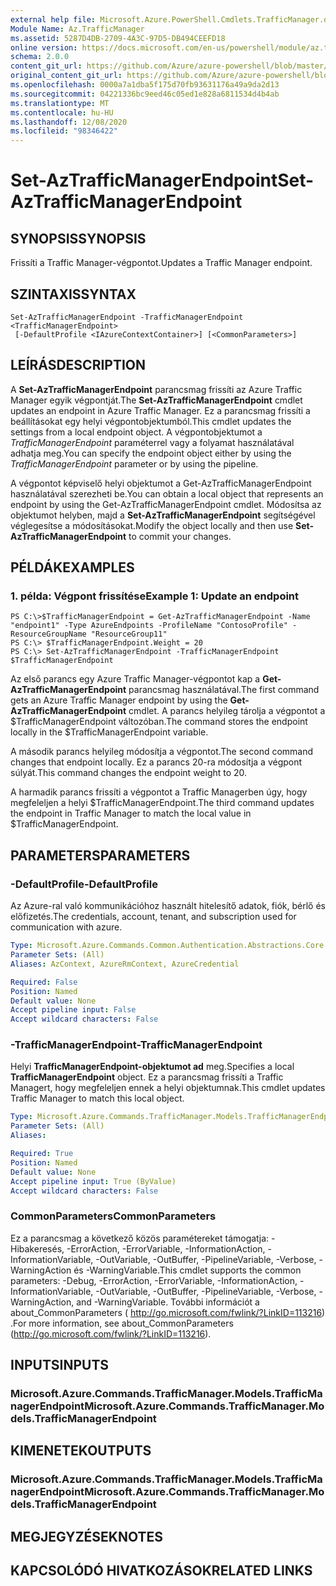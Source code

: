 ```yaml
---
external help file: Microsoft.Azure.PowerShell.Cmdlets.TrafficManager.dll-Help.xml
Module Name: Az.TrafficManager
ms.assetid: 5287D4DB-2709-4A3C-97D5-DB494CEEFD18
online version: https://docs.microsoft.com/en-us/powershell/module/az.trafficmanager/set-aztrafficmanagerendpoint
schema: 2.0.0
content_git_url: https://github.com/Azure/azure-powershell/blob/master/src/TrafficManager/TrafficManager/help/Set-AzTrafficManagerEndpoint.md
original_content_git_url: https://github.com/Azure/azure-powershell/blob/master/src/TrafficManager/TrafficManager/help/Set-AzTrafficManagerEndpoint.md
ms.openlocfilehash: 0000a7a1dba5f175d70fb93631176a49a9da2d13
ms.sourcegitcommit: 04221336bc9eed46c05ed1e828a6811534d4b4ab
ms.translationtype: MT
ms.contentlocale: hu-HU
ms.lasthandoff: 12/08/2020
ms.locfileid: "98346422"
---
```

# <span data-ttu-id="bd32b-101">Set-AzTrafficManagerEndpoint</span><span class="sxs-lookup"><span data-stu-id="bd32b-101">Set-AzTrafficManagerEndpoint</span></span>

## <span data-ttu-id="bd32b-102">SYNOPSIS</span><span class="sxs-lookup"><span data-stu-id="bd32b-102">SYNOPSIS</span></span>
<span data-ttu-id="bd32b-103">Frissíti a Traffic Manager-végpontot.</span><span class="sxs-lookup"><span data-stu-id="bd32b-103">Updates a Traffic Manager endpoint.</span></span>

## <span data-ttu-id="bd32b-104">SZINTAXIS</span><span class="sxs-lookup"><span data-stu-id="bd32b-104">SYNTAX</span></span>

```
Set-AzTrafficManagerEndpoint -TrafficManagerEndpoint <TrafficManagerEndpoint>
 [-DefaultProfile <IAzureContextContainer>] [<CommonParameters>]
```

## <span data-ttu-id="bd32b-105">LEÍRÁS</span><span class="sxs-lookup"><span data-stu-id="bd32b-105">DESCRIPTION</span></span>
<span data-ttu-id="bd32b-106">A **Set-AzTrafficManagerEndpoint** parancsmag frissíti az Azure Traffic Manager egyik végpontját.</span><span class="sxs-lookup"><span data-stu-id="bd32b-106">The **Set-AzTrafficManagerEndpoint** cmdlet updates an endpoint in Azure Traffic Manager.</span></span>
<span data-ttu-id="bd32b-107">Ez a parancsmag frissíti a beállításokat egy helyi végpontobjektumból.</span><span class="sxs-lookup"><span data-stu-id="bd32b-107">This cmdlet updates the settings from a local endpoint object.</span></span>
<span data-ttu-id="bd32b-108">A végpontobjektumot a *TrafficManagerEndpoint* paraméterrel vagy a folyamat használatával adhatja meg.</span><span class="sxs-lookup"><span data-stu-id="bd32b-108">You can specify the endpoint object either by using the *TrafficManagerEndpoint* parameter or by using the pipeline.</span></span>

<span data-ttu-id="bd32b-109">A végpontot képviselő helyi objektumot a Get-AzTrafficManagerEndpoint használatával szerezheti be.</span><span class="sxs-lookup"><span data-stu-id="bd32b-109">You can obtain a local object that represents an endpoint by using the Get-AzTrafficManagerEndpoint cmdlet.</span></span>
<span data-ttu-id="bd32b-110">Módosítsa az objektumot helyben, majd a **Set-AzTrafficManagerEndpoint** segítségével véglegesítse a módosításokat.</span><span class="sxs-lookup"><span data-stu-id="bd32b-110">Modify the object locally and then use **Set-AzTrafficManagerEndpoint** to commit your changes.</span></span>

## <span data-ttu-id="bd32b-111">PÉLDÁK</span><span class="sxs-lookup"><span data-stu-id="bd32b-111">EXAMPLES</span></span>

### <span data-ttu-id="bd32b-112">1. példa: Végpont frissítése</span><span class="sxs-lookup"><span data-stu-id="bd32b-112">Example 1: Update an endpoint</span></span>
```
PS C:\>$TrafficManagerEndpoint = Get-AzTrafficManagerEndpoint -Name "endpoint1" -Type AzureEndpoints -ProfileName "ContosoProfile" -ResourceGroupName "ResourceGroup11"
PS C:\> $TrafficManagerEndpoint.Weight = 20
PS C:\> Set-AzTrafficManagerEndpoint -TrafficManagerEndpoint $TrafficManagerEndpoint
```

<span data-ttu-id="bd32b-113">Az első parancs egy Azure Traffic Manager-végpontot kap a **Get-AzTrafficManagerEndpoint** parancsmag használatával.</span><span class="sxs-lookup"><span data-stu-id="bd32b-113">The first command gets an Azure Traffic Manager endpoint by using the **Get-AzTrafficManagerEndpoint** cmdlet.</span></span>
<span data-ttu-id="bd32b-114">A parancs helyileg tárolja a végpontot a $TrafficManagerEndpoint változóban.</span><span class="sxs-lookup"><span data-stu-id="bd32b-114">The command stores the endpoint locally in the $TrafficManagerEndpoint variable.</span></span>

<span data-ttu-id="bd32b-115">A második parancs helyileg módosítja a végpontot.</span><span class="sxs-lookup"><span data-stu-id="bd32b-115">The second command changes that endpoint locally.</span></span>
<span data-ttu-id="bd32b-116">Ez a parancs 20-ra módosítja a végpont súlyát.</span><span class="sxs-lookup"><span data-stu-id="bd32b-116">This command changes the endpoint weight to 20.</span></span>

<span data-ttu-id="bd32b-117">A harmadik parancs frissíti a végpontot a Traffic Managerben úgy, hogy megfeleljen a helyi $TrafficManagerEndpoint.</span><span class="sxs-lookup"><span data-stu-id="bd32b-117">The third command updates the endpoint in Traffic Manager to match the local value in $TrafficManagerEndpoint.</span></span>

## <span data-ttu-id="bd32b-118">PARAMETERS</span><span class="sxs-lookup"><span data-stu-id="bd32b-118">PARAMETERS</span></span>

### <span data-ttu-id="bd32b-119">-DefaultProfile</span><span class="sxs-lookup"><span data-stu-id="bd32b-119">-DefaultProfile</span></span>
<span data-ttu-id="bd32b-120">Az Azure-ral való kommunikációhoz használt hitelesítő adatok, fiók, bérlő és előfizetés.</span><span class="sxs-lookup"><span data-stu-id="bd32b-120">The credentials, account, tenant, and subscription used for communication with azure.</span></span>

```yaml
Type: Microsoft.Azure.Commands.Common.Authentication.Abstractions.Core.IAzureContextContainer
Parameter Sets: (All)
Aliases: AzContext, AzureRmContext, AzureCredential

Required: False
Position: Named
Default value: None
Accept pipeline input: False
Accept wildcard characters: False
```

### <span data-ttu-id="bd32b-121">-TrafficManagerEndpoint</span><span class="sxs-lookup"><span data-stu-id="bd32b-121">-TrafficManagerEndpoint</span></span>
<span data-ttu-id="bd32b-122">Helyi **TrafficManagerEndpoint-objektumot ad** meg.</span><span class="sxs-lookup"><span data-stu-id="bd32b-122">Specifies a local **TrafficManagerEndpoint** object.</span></span>
<span data-ttu-id="bd32b-123">Ez a parancsmag frissíti a Traffic Managert, hogy megfeleljen ennek a helyi objektumnak.</span><span class="sxs-lookup"><span data-stu-id="bd32b-123">This cmdlet updates Traffic Manager to match this local object.</span></span>

```yaml
Type: Microsoft.Azure.Commands.TrafficManager.Models.TrafficManagerEndpoint
Parameter Sets: (All)
Aliases:

Required: True
Position: Named
Default value: None
Accept pipeline input: True (ByValue)
Accept wildcard characters: False
```

### <span data-ttu-id="bd32b-124">CommonParameters</span><span class="sxs-lookup"><span data-stu-id="bd32b-124">CommonParameters</span></span>
<span data-ttu-id="bd32b-125">Ez a parancsmag a következő közös paramétereket támogatja: -Hibakeresés, -ErrorAction, -ErrorVariable, -InformationAction, -InformationVariable, -OutVariable, -OutBuffer, -PipelineVariable, -Verbose, -WarningAction és -WarningVariable.</span><span class="sxs-lookup"><span data-stu-id="bd32b-125">This cmdlet supports the common parameters: -Debug, -ErrorAction, -ErrorVariable, -InformationAction, -InformationVariable, -OutVariable, -OutBuffer, -PipelineVariable, -Verbose, -WarningAction, and -WarningVariable.</span></span> <span data-ttu-id="bd32b-126">További információt a about_CommonParameters ( http://go.microsoft.com/fwlink/?LinkID=113216) .</span><span class="sxs-lookup"><span data-stu-id="bd32b-126">For more information, see about_CommonParameters (http://go.microsoft.com/fwlink/?LinkID=113216).</span></span>

## <span data-ttu-id="bd32b-127">INPUTS</span><span class="sxs-lookup"><span data-stu-id="bd32b-127">INPUTS</span></span>

### <span data-ttu-id="bd32b-128">Microsoft.Azure.Commands.TrafficManager.Models.TrafficManagerEndpoint</span><span class="sxs-lookup"><span data-stu-id="bd32b-128">Microsoft.Azure.Commands.TrafficManager.Models.TrafficManagerEndpoint</span></span>

## <span data-ttu-id="bd32b-129">KIMENETEK</span><span class="sxs-lookup"><span data-stu-id="bd32b-129">OUTPUTS</span></span>

### <span data-ttu-id="bd32b-130">Microsoft.Azure.Commands.TrafficManager.Models.TrafficManagerEndpoint</span><span class="sxs-lookup"><span data-stu-id="bd32b-130">Microsoft.Azure.Commands.TrafficManager.Models.TrafficManagerEndpoint</span></span>

## <span data-ttu-id="bd32b-131">MEGJEGYZÉSEK</span><span class="sxs-lookup"><span data-stu-id="bd32b-131">NOTES</span></span>

## <span data-ttu-id="bd32b-132">KAPCSOLÓDÓ HIVATKOZÁSOK</span><span class="sxs-lookup"><span data-stu-id="bd32b-132">RELATED LINKS</span></span>

